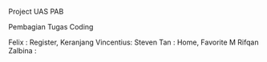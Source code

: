 Project UAS PAB

Pembagian Tugas Coding

Felix : Register, Keranjang
Vincentius: 
Steven Tan : Home, Favorite
M Rifqan Zalbina : 